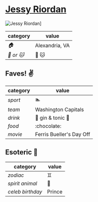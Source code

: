 # [Jessy Riordan](https://github.com/JessyRiordan)

![Jessy Riordan](https://avatars3.githubusercontent.com/u/12103371?v=3&s=460)]

| category | value |
|-----------|-------|
| _:house:_ | Alexandria, VA |
| _:dog: or :cat:_ | :dog: :cat: |

## Faves! :v:
| category | value |
|----------|--------|
| _sport_  | :swimmer: |
| _team_   | Washington Capitals |
| _drink_  | :beer: gin & tonic :wine_glass: |
| _food_   |:chocolate: |
| _movie_  | Ferris Bueller's Day Off |

## Esoteric :crystal_ball:

| category | value |
|----------|-------|
| _zodiac_ | :gemini: |
| _spirit animal_ | :tiger:  |
| _celeb birthday_ | Prince |


